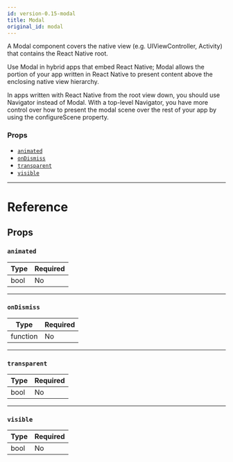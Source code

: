 ```yaml
---
id: version-0.15-modal
title: Modal
original_id: modal
---
```

A Modal component covers the native view (e.g. UIViewController, Activity)
that contains the React Native root.

Use Modal in hybrid apps that embed React Native; Modal allows the portion of
your app written in React Native to present content above the enclosing
native view hierarchy.

In apps written with React Native from the root view down, you should use
Navigator instead of Modal. With a top-level Navigator, you have more control
over how to present the modal scene over the rest of your app by using the
configureScene property.

### Props

- [`animated`](modal.md#animated)
- [`onDismiss`](modal.md#ondismiss)
- [`transparent`](modal.md#transparent)
- [`visible`](modal.md#visible)






---

# Reference

## Props

### `animated`



| Type | Required |
| - | - |
| bool | No |




---

### `onDismiss`



| Type | Required |
| - | - |
| function | No |




---

### `transparent`



| Type | Required |
| - | - |
| bool | No |




---

### `visible`



| Type | Required |
| - | - |
| bool | No |






